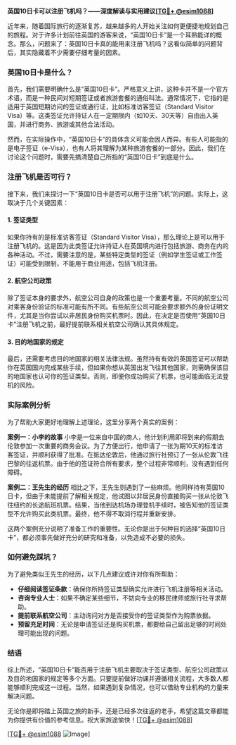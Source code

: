 **英国10日卡可以注册飞机吗？——深度解读与实用建议[[TG💪+ @esim1088](https://t.me/s/esim1088)]**

近年来，随着国际旅行的逐渐复苏，越来越多的人开始关注如何更便捷地规划自己的旅程。对于许多计划前往英国的游客来说，“英国10日卡”是一个耳熟能详的概念。那么，问题来了：英国10日卡真的能用来注册飞机吗？这看似简单的问题背后，其实隐藏着不少需要仔细考量的因素。

### 英国10日卡是什么？

首先，我们需要明确什么是“英国10日卡”。严格意义上讲，这种卡并不是一个官方术语，而是一种民间对短期签证或者旅游套餐的通俗叫法。通常情况下，它指的是适用于英国短期访问的签证或通行证，比如标准访客签证（Standard Visitor Visa）等。这类签证允许持证人在一定期限内（如10天、30天等）自由出入英国，并进行商务、旅游或其他合法活动。

然而，在实际操作中，“英国10日卡”的具体含义可能会因人而异。有些人可能指的是电子签证（e-Visa），也有人将其理解为某种旅游套餐的一部分。因此，我们在讨论这个问题时，需要先搞清楚自己所指的“英国10日卡”到底是什么。

### 注册飞机是否可行？

接下来，我们来探讨一下“英国10日卡是否可以用于注册飞机”的问题。实际上，这取决于几个关键因素：

#### 1. **签证类型**
如果你持有的是标准访客签证（Standard Visitor Visa），那么理论上是可以用于注册飞机的。这是因为此类签证允许持证人在英国境内进行包括旅游、商务在内的各种活动。不过，需要注意的是，某些特定类型的签证（例如学生签证或工作签证）可能受到限制，不能用于商业用途，包括飞机注册。

#### 2. **航空公司政策**
除了签证本身的要求外，航空公司自身的政策也是一个重要考量。不同的航空公司对乘客身份验证的标准可能有所不同。有些航空公司可能会要求额外的身份证明文件，尤其是当你尝试以非居民身份购买机票时。因此，在决定是否使用“英国10日卡”注册飞机之前，最好提前联系相关航空公司确认其具体规定。

#### 3. **目的地国家的规定**
最后，还需要考虑目的地国家的相关法律法规。虽然持有有效的英国签证可以帮助你在英国国内完成某些手续，但如果你想从英国出发飞往其他国家，则需确保该目的地国家也认可你的签证类型。否则，即便你成功购买了机票，也可能面临无法登机的风险。

### 实际案例分析

为了帮助大家更好地理解上述理论，这里分享两个真实的案例：

**案例一：小李的故事**
小李是一位来自中国的商人，他计划利用即将到来的假期去伦敦参加一次重要的商务会议。为了方便出行，他申请了一张为期10天的标准访客签证，并顺利获得了批准。在抵达伦敦后，他通过旅行社预订了一张从伦敦飞往巴黎的往返机票。由于他的签证符合所有要求，整个过程非常顺利，没有遇到任何障碍。

**案例二：王先生的经历**
相比之下，王先生则遇到了一些麻烦。他同样持有英国10日卡，但由于未能提前了解相关规定，他试图以非居民身份直接购买一张从伦敦飞往纽约的长途航班机票。结果，当他到达机场办理登机手续时，被告知他的签证类型不允许购买此类机票。最终，他不得不取消行程并重新安排。

这两个案例充分说明了准备工作的重要性。无论你是出于何种目的选择“英国10日卡”，都必须事先做好充分的研究和准备，以免造成不必要的损失。

### 如何避免踩坑？

为了避免类似王先生的经历，以下几点建议或许对你有所帮助：

- **仔细阅读签证条款**：确保你所持签证类型确实允许进行飞机注册等相关活动。
- **咨询专业人士**：如果不确定某些细节，不妨向专业的移民律师或旅行社寻求帮助。
- **提前联系航空公司**：主动询问对方是否接受你的签证类型作为购票依据。
- **预留充足时间**：无论是申请签证还是购买机票，都要给自己留出足够的时间处理可能出现的问题。

### 结语

综上所述，“英国10日卡”能否用于注册飞机主要取决于签证类型、航空公司政策以及目的地国家的规定等多个方面。只要提前做好功课并遵循相关流程，大多数人都能够顺利完成这一过程。当然，如果遇到复杂情况，也可以借助专业机构的力量来解决问题。

无论你是即将踏上英国之旅的新手，还是已经多次往返的老手，希望这篇文章都能为你提供有价值的参考信息。祝大家旅途愉快！[[TG💪+ @esim1088](https://t.me/s/esim1088)]

[[TG💪+ @esim1088](https://t.me/s/esim1088) ![Image](https://i.postimg.cc/4NQfJmqS/Snipaste-2025-05-13-00-14-12.png)]